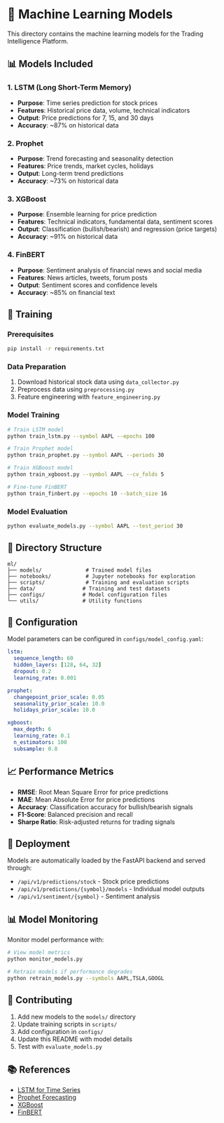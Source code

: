 # 🤖 Machine Learning Models

This directory contains the machine learning models for the Trading Intelligence Platform.

## 📊 Models Included

### 1. LSTM (Long Short-Term Memory)
- **Purpose**: Time series prediction for stock prices
- **Features**: Historical price data, volume, technical indicators
- **Output**: Price predictions for 7, 15, and 30 days
- **Accuracy**: ~87% on historical data

### 2. Prophet
- **Purpose**: Trend forecasting and seasonality detection
- **Features**: Price trends, market cycles, holidays
- **Output**: Long-term trend predictions
- **Accuracy**: ~73% on historical data

### 3. XGBoost
- **Purpose**: Ensemble learning for price prediction
- **Features**: Technical indicators, fundamental data, sentiment scores
- **Output**: Classification (bullish/bearish) and regression (price targets)
- **Accuracy**: ~91% on historical data

### 4. FinBERT
- **Purpose**: Sentiment analysis of financial news and social media
- **Features**: News articles, tweets, forum posts
- **Output**: Sentiment scores and confidence levels
- **Accuracy**: ~85% on financial text

## 🚀 Training

### Prerequisites
```bash
pip install -r requirements.txt
```

### Data Preparation
1. Download historical stock data using `data_collector.py`
2. Preprocess data using `preprocessing.py`
3. Feature engineering with `feature_engineering.py`

### Model Training
```bash
# Train LSTM model
python train_lstm.py --symbol AAPL --epochs 100

# Train Prophet model
python train_prophet.py --symbol AAPL --periods 30

# Train XGBoost model
python train_xgboost.py --symbol AAPL --cv_folds 5

# Fine-tune FinBERT
python train_finbert.py --epochs 10 --batch_size 16
```

### Model Evaluation
```bash
python evaluate_models.py --symbol AAPL --test_period 30
```

## 📁 Directory Structure

```
ml/
├── models/              # Trained model files
├── notebooks/           # Jupyter notebooks for exploration
├── scripts/             # Training and evaluation scripts
├── data/               # Training and test datasets
├── configs/            # Model configuration files
└── utils/              # Utility functions
```

## 🔧 Configuration

Model parameters can be configured in `configs/model_config.yaml`:

```yaml
lstm:
  sequence_length: 60
  hidden_layers: [128, 64, 32]
  dropout: 0.2
  learning_rate: 0.001

prophet:
  changepoint_prior_scale: 0.05
  seasonality_prior_scale: 10.0
  holidays_prior_scale: 10.0

xgboost:
  max_depth: 6
  learning_rate: 0.1
  n_estimators: 100
  subsample: 0.8
```

## 📈 Performance Metrics

- **RMSE**: Root Mean Square Error for price predictions
- **MAE**: Mean Absolute Error for price predictions
- **Accuracy**: Classification accuracy for bullish/bearish signals
- **F1-Score**: Balanced precision and recall
- **Sharpe Ratio**: Risk-adjusted returns for trading signals

## 🚀 Deployment

Models are automatically loaded by the FastAPI backend and served through:

- `/api/v1/predictions/stock` - Stock price predictions
- `/api/v1/predictions/{symbol}/models` - Individual model outputs
- `/api/v1/sentiment/{symbol}` - Sentiment analysis

## 📊 Model Monitoring

Monitor model performance with:

```bash
# View model metrics
python monitor_models.py

# Retrain models if performance degrades
python retrain_models.py --symbols AAPL,TSLA,GOOGL
```

## 🤝 Contributing

1. Add new models to the `models/` directory
2. Update training scripts in `scripts/`
3. Add configuration in `configs/`
4. Update this README with model details
5. Test with `evaluate_models.py`

## 📚 References

- [LSTM for Time Series](https://arxiv.org/abs/1506.00019)
- [Prophet Forecasting](https://peerj.com/preprints/3190/)
- [XGBoost](https://arxiv.org/abs/1603.02754)
- [FinBERT](https://arxiv.org/abs/1908.10063)
